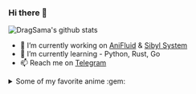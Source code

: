 ### Hi there 👋

![DragSama's github stats](https://github-readme-stats.vercel.app/api?username=dragsama&show_icons=true&theme=tokyonight)


- 🔭 I’m currently working on [AniFluid](https://t.me/AniFluidBot) & [Sibyl System](https://github.com/AnimeKaizoku/SibylSystem)
- 🌱 I’m currently learning - Python, Rust, Go
- 📫 Reach me on [Telegram](https://t.me/DragSama)

<!--
**DragSama/DragSama** is a ✨ _special_ ✨ repository because its `README.md` (this file) appears on your GitHub profile.

Here are some ideas to get you started:

- 🔭 I’m currently working on ...
- 🌱 I’m currently learning ...
- 👯 I’m looking to collaborate on ...
- 🤔 I’m looking for help with ...
- 💬 Ask me about ...
- 📫 How to reach me: ...
- 😄 Pronouns: ...
- ⚡ Fun fact: ...
-->

<details>
<summary> Some of my favorite anime :gem: </summary>

<!-- anime_list_start-->
* [Kaguya-sama: Love is War](https://anilist.co/anime/101921) - (Kaguya-sama wa Kokurasetai: Tensai-tachi no Renai Zunousen)
* [KONOSUBA -God's blessing on this wonderful world! 2](https://anilist.co/anime/21699) - (Kono Subarashii Sekai ni Shukufuku wo! 2)
* [Re:ZERO -Starting Life in Another World-](https://anilist.co/anime/21355) - (Re:Zero kara Hajimeru Isekai Seikatsu)
* [Overlord](https://anilist.co/anime/20832) - (Overlord)
* [No Game, No Life](https://anilist.co/anime/19815) - (No Game No Life)
* [How Not to Summon a Demon Lord](https://anilist.co/anime/101004) - (Isekai Maou to Shoukan Shoujo no Dorei Majutsu)
* [Re:ZERO -Starting Life in Another World- Season 2](https://anilist.co/anime/108632) - (Re:Zero kara Hajimeru Isekai Seikatsu 2nd Season)
* [Kaguya-sama: Love is War?](https://anilist.co/anime/112641) - (Kaguya-sama wa Kokurasetai?: Tensai-tachi no Renai Zunousen)
* [Code Geass: Lelouch of the Re;surrection](https://anilist.co/anime/97880) - (Code Geass: Fukkatsu no Lelouch)
* [Gate](https://anilist.co/anime/20994) - (Gate: Jieitai Kanochi nite, Kaku Tatakaeri)
* [My Hero Academia Season 4](https://anilist.co/anime/104276) - (Boku no Hero Academia 4)
* [The Rising of the Shield Hero](https://anilist.co/anime/99263) - (Tate no Yuusha no Nariagari)
* [Dragon Ball Super](https://anilist.co/anime/21175) - (Dragon Ball Super)
<!-- anime_list_end-->

</details>
